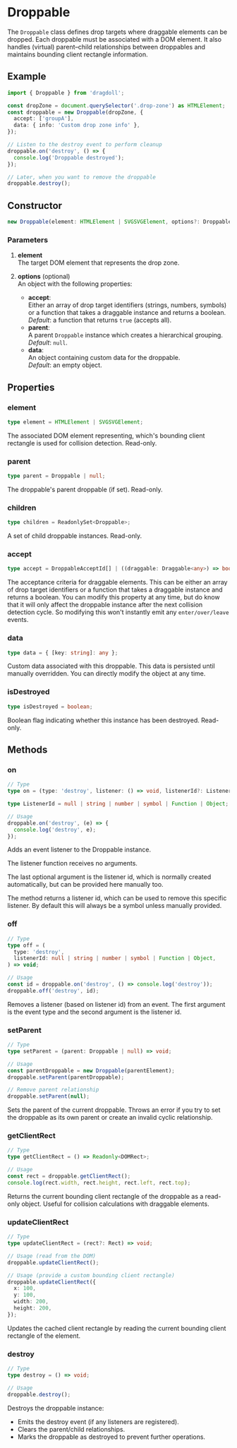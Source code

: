 # Droppable

The `Droppable` class defines drop targets where draggable elements can be dropped. Each droppable must be associated with a DOM element. It also handles (virtual) parent–child relationships between droppables and maintains bounding client rectangle information.

## Example

```ts
import { Droppable } from 'dragdoll';

const dropZone = document.querySelector('.drop-zone') as HTMLElement;
const droppable = new Droppable(dropZone, {
  accept: ['groupA'],
  data: { info: 'Custom drop zone info' },
});

// Listen to the destroy event to perform cleanup
droppable.on('destroy', () => {
  console.log('Droppable destroyed');
});

// Later, when you want to remove the droppable
droppable.destroy();
```

## Constructor

```ts
new Droppable(element: HTMLElement | SVGSVGElement, options?: DroppableOptions);
```

### Parameters

1. **element**  
   The target DOM element that represents the drop zone.

2. **options** (optional)  
   An object with the following properties:
   - **accept**:  
     Either an array of drop target identifiers (strings, numbers, symbols) or a
     function that takes a draggable instance and returns a boolean.  
     _Default_: a function that returns `true` (accepts all).
   - **parent**:  
     A parent `Droppable` instance which creates a hierarchical grouping.  
     _Default_: `null`.
   - **data**:  
     An object containing custom data for the droppable.  
     _Default_: an empty object.

## Properties

### element

```ts
type element = HTMLElement | SVGSVGElement;
```

The associated DOM element representing, which's bounding client rectangle is used for collision detection. Read-only.

### parent

```ts
type parent = Droppable | null;
```

The droppable's parent droppable (if set). Read-only.

### children

```ts
type children = ReadonlySet<Droppable>;
```

A set of child droppable instances. Read-only.

### accept

```ts
type accept = DroppableAcceptId[] | ((draggable: Draggable<any>) => boolean);
```

The acceptance criteria for draggable elements. This can be either an array of drop target identifiers or a function that takes a draggable instance and returns a boolean. You can modify this property at any time, but do know that it will only affect the droppable instance after the next collision detection cycle. So modifying this won't instantly emit any `enter/over/leave` events.

### data

```ts
type data = { [key: string]: any };
```

Custom data associated with this droppable. This data is persisted until manually overridden. You can directly modify the object at any time.

### isDestroyed

```ts
type isDestroyed = boolean;
```

Boolean flag indicating whether this instance has been destroyed. Read-only.

## Methods

### on

```ts
// Type
type on = (type: 'destroy', listener: () => void, listenerId?: ListenerId) => ListenerId;

type ListenerId = null | string | number | symbol | Function | Object;

// Usage
droppable.on('destroy', (e) => {
  console.log('destroy', e);
});
```

Adds an event listener to the Droppable instance.

The listener function receives no arguments.

The last optional argument is the listener id, which is normally created automatically, but can be provided here manually too.

The method returns a listener id, which can be used to remove this specific listener. By default this will always be a symbol unless manually provided.

### off

```ts
// Type
type off = (
  type: 'destroy',
  listenerId: null | string | number | symbol | Function | Object,
) => void;

// Usage
const id = droppable.on('destroy', () => console.log('destroy'));
droppable.off('destroy', id);
```

Removes a listener (based on listener id) from an event. The first argument is the event type and the second argument is the listener id.

### setParent

```ts
// Type
type setParent = (parent: Droppable | null) => void;

// Usage
const parentDroppable = new Droppable(parentElement);
droppable.setParent(parentDroppable);

// Remove parent relationship
droppable.setParent(null);
```

Sets the parent of the current droppable. Throws an error if you try to set the
droppable as its own parent or create an invalid cyclic relationship.

### getClientRect

```ts
// Type
type getClientRect = () => Readonly<DOMRect>;

// Usage
const rect = droppable.getClientRect();
console.log(rect.width, rect.height, rect.left, rect.top);
```

Returns the current bounding client rectangle of the droppable as a read-only object.
Useful for collision calculations with draggable elements.

### updateClientRect

```ts
// Type
type updateClientRect = (rect?: Rect) => void;

// Usage (read from the DOM)
droppable.updateClientRect();

// Usage (provide a custom bounding client rectangle)
droppable.updateClientRect({
  x: 100,
  y: 100,
  width: 200,
  height: 200,
});
```

Updates the cached client rectangle by reading the current bounding
client rectangle of the element.

### destroy

```ts
// Type
type destroy = () => void;

// Usage
droppable.destroy();
```

Destroys the droppable instance:

- Emits the destroy event (if any listeners are registered).
- Clears the parent/child relationships.
- Marks the droppable as destroyed to prevent further operations.
